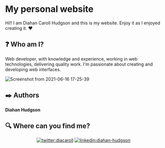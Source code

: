 #  My personal website

Hi!! I am Diahan Caroll Hudgson and this is my website. Enjoy it as I enjoyed creating it. :heart: 


## :question: Who am I?
<p align='center'>

Web developer, with knowledge and experience, working in web technologies, delivering quality work. I'm passionate about creating and developing web interfaces.

</p>


![Screenshot from 2021-06-16 17-25-39](https://user-images.githubusercontent.com/51680831/122302891-592f8680-cec8-11eb-8178-20630df1730d.png)



## :black_nib: Authors 

**Diahan Hudgson** 

## :mag: Where can you find me?

<p align="center">
<a href="https://twitter.com/diacaroll" target="_blank">
    <img src="https://img.icons8.com/clouds/100/000000/twitter.png" alt="twitter:diacaroll" /></a>
<a href="https://www.linkedin.com/in/diahan-hudgson/" target="_blank">
    <img src="https://img.icons8.com/clouds/100/000000/linkedin.png" alt="linkedin:diahan-hudgson"/></a>
</p>

